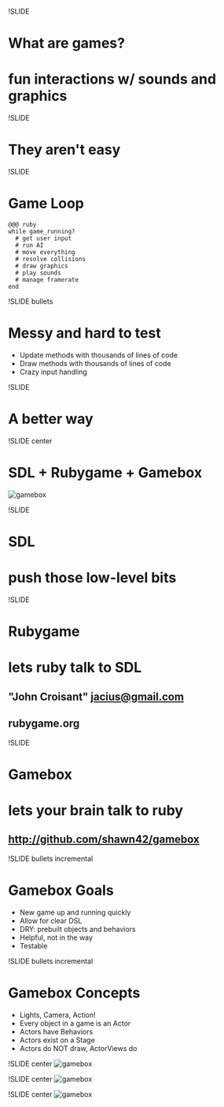 !SLIDE
# What are games? #
# fun interactions w/ sounds and graphics #

!SLIDE
# They aren't easy #

!SLIDE
# Game Loop #
	@@@ ruby
	while game_running?
	  # get user input
	  # run AI
	  # move everything
	  # resolve collisions
	  # draw graphics
	  # play sounds
	  # manage framerate
	end

!SLIDE bullets
# Messy and hard to test #

* Update methods with thousands of lines of code
* Draw methods with thousands of lines of code
* Crazy input handling
	
!SLIDE
# A better way #

!SLIDE center

# SDL + Rubygame + Gamebox #
![gamebox](gamebox_logo.png)

!SLIDE

# SDL #
# push those low-level bits #

!SLIDE

# Rubygame #
# lets ruby talk to SDL #
## "John Croisant" <jacius@gmail.com> ##
## rubygame.org ##

!SLIDE

# Gamebox #
# lets your brain talk to ruby #
## http://github.com/shawn42/gamebox ##

!SLIDE bullets incremental
# Gamebox Goals #

* New game up and running quickly
* Allow for clear DSL
* DRY: prebuilt objects and behaviors
* Helpful, not in the way
* Testable

!SLIDE bullets incremental

# Gamebox Concepts #

* Lights, Camera, Action!
* Every object in a game is an Actor
* Actors have Behaviors
* Actors exist on a Stage
* Actors do NOT draw, ActorViews do

!SLIDE center
![gamebox](gamebox_actors.png)

!SLIDE center
![gamebox](gamebox_behaviors.png)

!SLIDE center
![gamebox](gamebox_stage.png)